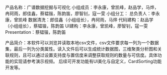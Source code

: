 产品名称：广谱数据挖掘与可视化
小组成员：李永康，曾凯峰，赵品学，马烨，冉珂雨，郎佳鑫，蔡韫锴，陈韵笛，廖智钊，寇一雯
小组分工：
	总负责人：李永康，曾凯峰
	数据清洗：郎佳鑫（小组组长），冉珂雨，马烨
	代码建构：赵品学（小组组长），蔡韫锴，陈韵笛
	UI建构：李永康，曾凯峰，廖智钊，寇一雯
	Presentation：蔡韫锴，陈韵笛

产品简介：本软件可以浏览并读取本地csv文件，csv文件要求每一列为一个数据集，最后一列为分类属性。读入文件后可以生成统计数据图，三维聚类分析图和关联规则，且可以通过设置支持度与置信度来调整获取规则的数量与可信度。具体功能的实现请参考演示视频。
		  后续可开发功能有UI美化与自定义，CardSorting功能开发等。
